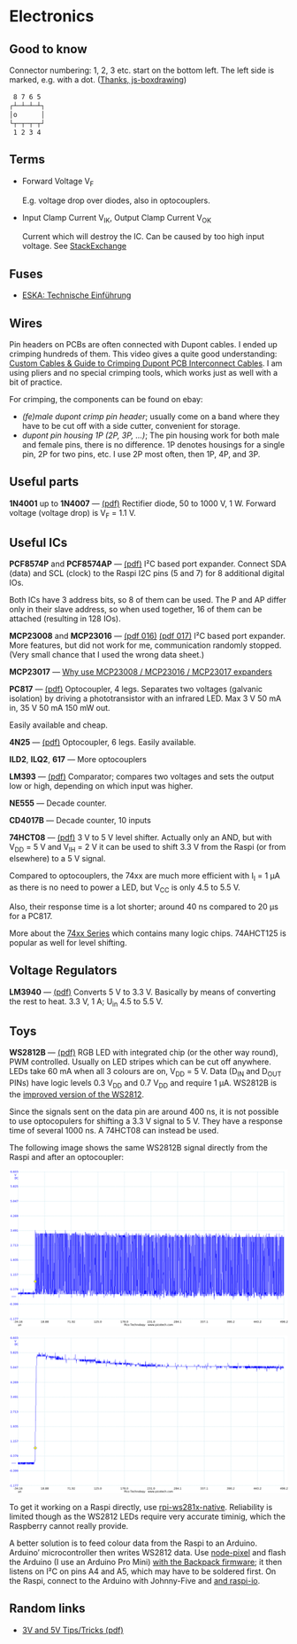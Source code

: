 # Electronics

## Good to know

Connector numbering: 1, 2, 3 etc. start on the bottom left. The left side is marked, e.g. with a dot.
([Thanks, js-boxdrawing](http://marklodato.github.io/js-boxdrawing/))

     8 7 6 5
    ┌┴─┴─┴─┴┐
    │o      │
    └┬─┬─┬─┬┘
     1 2 3 4

## Terms

* Forward Voltage V<sub>F</sub>

  E.g. voltage drop over diodes, also in optocouplers. 

* Input Clamp Current V<sub>IK</sub>, Output Clamp Current V<sub>OK</sub>
  
  Current which will destroy the IC. Can be caused by too high input voltage.
  See [StackExchange](https://electronics.stackexchange.com/questions/107687/input-and-output-clamping-current-of-the-ic-4082)

## Fuses

* [ESKA: Technische Einführung](http://eska-fuses.de/fileadmin/pdf/content/Technische_Einfuehrung.pdf)

## Wires

Pin headers on PCBs are often connected with Dupont cables. I ended up crimping hundreds of them. This video
gives a quite good understanding:
[Custom Cables & Guide to Crimping Dupont PCB Interconnect Cables](https://www.youtube.com/watch?v=GkbOJSvhCgU).
I am using pliers and no special crimping tools, which works just as well with a bit of practice.

For crimping, the components can be found on ebay:

* *(fe)male dupont crimp pin header*; usually come on a band where they have to be cut off with a side cutter,
  convenient for storage.
* *dupont pin housing 1P (2P, 3P, …)*; The pin housing work for both male and female pins, there is no difference.
  1P denotes housings for a single pin, 2P for two pins, etc. I use 2P most often, then 1P, 4P, and 3P.

## Useful parts

**1N4001** up to **1N4007** — 
[(pdf)](Datasheets/1n4001.pdf)
Rectifier diode, 50 to 1000 V, 1 W.
Forward voltage (voltage drop) is V<sub>F</sub> = 1.1 V.

## Useful ICs

**PCF8574P** and **PCF8574AP** —
[(pdf)](Datasheets/PCF8574.pdf)
I²C based port expander. Connect SDA (data) and SCL (clock) 
to the Raspi I2C pins (5 and 7) for 8 additional digital IOs. 

Both ICs have 3 address bits, so 8 of them can be used. The P and AP differ only in their 
slave address, so when used together, 16 of them can be attached (resulting in 128 IOs).

**MCP23008** and **MCP23016** —
[(pdf 016)](Datasheets/MCP23016_20090C.pdf)
[(pdf 017)](Datasheets/MCP23017_20001952C.pdf)
I²C based port expander. More features, but did not work for me, communication randomly stopped.
(Very small chance that I used the wrong data sheet.)

**MCP23017** —
[Why use MCP23008 / MCP23016 / MCP23017 expanders](http://peter224722.blogspot.ch/2014/03/why-use-mcp23008-mcp23016-mcp23017.html)

**PC817** —
[(pdf)](Datasheets/PC817C.pdf)
Optocoupler, 4 legs. Separates two voltages (galvanic isolation) by driving a phototransistor with an infrared LED. 
Max 3 V 50 mA in, 35 V 50 mA 150 mW out.

Easily available and cheap.

**4N25** —
[(pdf)](Datasheets/4n25.pdf)
Optocoupler, 6 legs. Easily available.

**ILD2**, **ILQ2**, **617** — More optocouplers

**LM393** —
[(pdf)](Datasheets/lm393-n.pdf)
Comparator; compares two voltages and sets the output low or high, depending on which input was higher.

**NE555** — Decade counter.

**CD4017B** — Decade counter, 10 inputs

**74HCT08** —
[(pdf)](Datasheets/74HCT08.pdf)
3 V to 5 V level shifter. Actually only an AND, but with V<sub>DD</sub> = 5 V and V<sub>IH</sub> = 2 V it can be used
to shift 3.3 V from the Raspi (or from elsewhere) to a 5 V signal.

Compared to optocouplers, the 74xx are much more efficient with I<sub>I</sub> = 1 µA as there is no need to power a LED,
but V<sub>CC</sub> is only 4.5 to 5.5 V.

Also, their response time is a lot shorter; around 40 ns compared to 20 µs for a PC817.

More about the [74xx Series](https://www.mikrocontroller.net/articles/74xx) which contains many logic chips.
74AHCT125 is popular as well for level shifting.

## Voltage Regulators

**LM3940** —
[(pdf)](Datasheets/lm3940.pdf) Converts 5 V to 3.3 V. Basically by means of converting the rest to heat.
3.3 V, 1 A; U<sub>in</sub> 4.5 to 5.5 V.

## Toys

**WS2812B** —
[(pdf)](Datasheets/28085-WS2812B-RGB-LED-Datasheet.pdf)
RGB LED with integrated chip (or the other way round), PWM controlled. Usually on LED stripes which can be cut off anywhere.
LEDs take 60 mA when all 3 colours are on, V<sub>DD</sub> = 5 V. Data (D<sub>IN</sub> and D<sub>OUT</sub> PINs) have 
logic levels 0.3 V<sub>DD</sub> and 0.7 V<sub>DD</sub> and require 1 µA.
WS2812B is the [improved version of the WS2812](https://acrobotic.com/datasheets/WS2812B_VS_WS2812.pdf).

Since the signals sent on the data pin are around 400 ns, it is not possible to use optocopulers for shifting a 3.3 V
signal to 5 V. They have a response time of several 1000 ns. A 74HCT08 can instead be used.

The following image shows the same WS2812B signal directly from the Raspi and after an optocoupler:

![PC817](Pictures/ws2812-data-after-raspi.png) 

![PC817](Pictures/ws2812-data-after-pc817.png)

To get it working on a Raspi directly, use [rpi-ws281x-native](https://www.npmjs.com/package/rpi-ws281x-native).
Reliability is limited though as the WS2812 LEDs require very accurate timinig, which the Raspberry cannot really
provide. 

A better solution is to feed colour data from the Raspi to an Arduino. Arduino’ microcontroller then writes WS2812 data. 
Use [node-pixel][pixel] and flash the Arduino (I use an Arduino Pro Mini) [with the Backpack firmware][pixel-backpack]; 
it then listens on I²C on pins A4 and A5, which may have to be soldered first. 
On the Raspi, connect to the Arduino with Johnny-Five and 
[and raspi-io][pixel-raspi-io].


## Random links

* [3V and 5V Tips/Tricks (pdf)](http://www.newark.com/pdfs/techarticles/microchip/3_3vto5vAnalogTipsnTricksBrchr.pdf)


[pixel]: https://www.npmjs.com/package/node-pixel
[pixel-backpack]: https://github.com/ajfisher/node-pixel/blob/master/docs/installation.md#i2c-backpack-installation
[pixel-raspi-io]: https://github.com/ajfisher/node-pixel/issues/68#issuecomment-232822499
